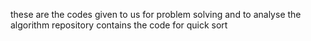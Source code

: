 these are the codes given to us for problem solving and to analyse the algorithm 
repository contains the code for
quick sort
